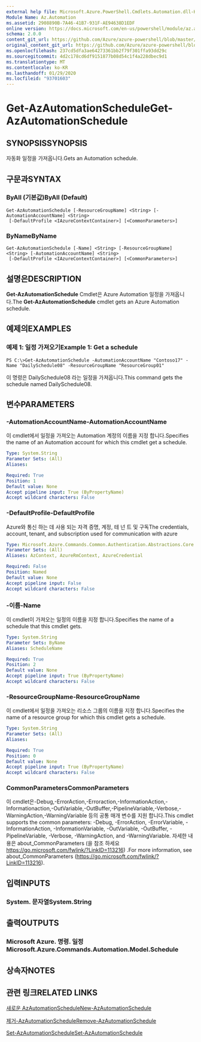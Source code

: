 ```yaml
---
external help file: Microsoft.Azure.PowerShell.Cmdlets.Automation.dll-Help.xml
Module Name: Az.Automation
ms.assetid: 2908890B-7A46-41B7-931F-AE94638D1EDF
online version: https://docs.microsoft.com/en-us/powershell/module/az.automation/get-azautomationschedule
schema: 2.0.0
content_git_url: https://github.com/Azure/azure-powershell/blob/master/src/Automation/Automation/help/Get-AzAutomationSchedule.md
original_content_git_url: https://github.com/Azure/azure-powershell/blob/master/src/Automation/Automation/help/Get-AzAutomationSchedule.md
ms.openlocfilehash: 237cd5dfa3ae64273361bb2f79f301ffa93dd29c
ms.sourcegitcommit: 4d2c178cd6df9151877b08d54c1f4a228dbec9d1
ms.translationtype: MT
ms.contentlocale: ko-KR
ms.lasthandoff: 01/29/2020
ms.locfileid: "93701603"
---
```

# <span data-ttu-id="ceb6f-101">Get-AzAutomationSchedule</span><span class="sxs-lookup"><span data-stu-id="ceb6f-101">Get-AzAutomationSchedule</span></span>

## <span data-ttu-id="ceb6f-102">SYNOPSIS</span><span class="sxs-lookup"><span data-stu-id="ceb6f-102">SYNOPSIS</span></span>
<span data-ttu-id="ceb6f-103">자동화 일정을 가져옵니다.</span><span class="sxs-lookup"><span data-stu-id="ceb6f-103">Gets an Automation schedule.</span></span>

## <span data-ttu-id="ceb6f-104">구문과</span><span class="sxs-lookup"><span data-stu-id="ceb6f-104">SYNTAX</span></span>

### <span data-ttu-id="ceb6f-105">ByAll (기본값)</span><span class="sxs-lookup"><span data-stu-id="ceb6f-105">ByAll (Default)</span></span>
```
Get-AzAutomationSchedule [-ResourceGroupName] <String> [-AutomationAccountName] <String>
 [-DefaultProfile <IAzureContextContainer>] [<CommonParameters>]
```

### <span data-ttu-id="ceb6f-106">ByName</span><span class="sxs-lookup"><span data-stu-id="ceb6f-106">ByName</span></span>
```
Get-AzAutomationSchedule [-Name] <String> [-ResourceGroupName] <String> [-AutomationAccountName] <String>
 [-DefaultProfile <IAzureContextContainer>] [<CommonParameters>]
```

## <span data-ttu-id="ceb6f-107">설명은</span><span class="sxs-lookup"><span data-stu-id="ceb6f-107">DESCRIPTION</span></span>
<span data-ttu-id="ceb6f-108">**Get-AzAutomationSchedule** Cmdlet은 Azure Automation 일정을 가져옵니다.</span><span class="sxs-lookup"><span data-stu-id="ceb6f-108">The **Get-AzAutomationSchedule** cmdlet gets an Azure Automation schedule.</span></span>

## <span data-ttu-id="ceb6f-109">예제의</span><span class="sxs-lookup"><span data-stu-id="ceb6f-109">EXAMPLES</span></span>

### <span data-ttu-id="ceb6f-110">예제 1: 일정 가져오기</span><span class="sxs-lookup"><span data-stu-id="ceb6f-110">Example 1: Get a schedule</span></span>
```
PS C:\>Get-AzAutomationSchedule -AutomationAccountName "Contoso17" -Name "DailySchedule08" -ResourceGroupName "ResourceGroup01"
```

<span data-ttu-id="ceb6f-111">이 명령은 DailySchedule08 라는 일정을 가져옵니다.</span><span class="sxs-lookup"><span data-stu-id="ceb6f-111">This command gets the schedule named DailySchedule08.</span></span>

## <span data-ttu-id="ceb6f-112">변수</span><span class="sxs-lookup"><span data-stu-id="ceb6f-112">PARAMETERS</span></span>

### <span data-ttu-id="ceb6f-113">-AutomationAccountName</span><span class="sxs-lookup"><span data-stu-id="ceb6f-113">-AutomationAccountName</span></span>
<span data-ttu-id="ceb6f-114">이 cmdlet에서 일정을 가져오는 Automation 계정의 이름을 지정 합니다.</span><span class="sxs-lookup"><span data-stu-id="ceb6f-114">Specifies the name of an Automation account for which this cmdlet get a schedule.</span></span>

```yaml
Type: System.String
Parameter Sets: (All)
Aliases:

Required: True
Position: 1
Default value: None
Accept pipeline input: True (ByPropertyName)
Accept wildcard characters: False
```

### <span data-ttu-id="ceb6f-115">-DefaultProfile</span><span class="sxs-lookup"><span data-stu-id="ceb6f-115">-DefaultProfile</span></span>
<span data-ttu-id="ceb6f-116">Azure와 통신 하는 데 사용 되는 자격 증명, 계정, 테 넌 트 및 구독</span><span class="sxs-lookup"><span data-stu-id="ceb6f-116">The credentials, account, tenant, and subscription used for communication with azure</span></span>

```yaml
Type: Microsoft.Azure.Commands.Common.Authentication.Abstractions.Core.IAzureContextContainer
Parameter Sets: (All)
Aliases: AzContext, AzureRmContext, AzureCredential

Required: False
Position: Named
Default value: None
Accept pipeline input: False
Accept wildcard characters: False
```

### <span data-ttu-id="ceb6f-117">-이름</span><span class="sxs-lookup"><span data-stu-id="ceb6f-117">-Name</span></span>
<span data-ttu-id="ceb6f-118">이 cmdlet이 가져오는 일정의 이름을 지정 합니다.</span><span class="sxs-lookup"><span data-stu-id="ceb6f-118">Specifies the name of a schedule that this cmdlet gets.</span></span>

```yaml
Type: System.String
Parameter Sets: ByName
Aliases: ScheduleName

Required: True
Position: 2
Default value: None
Accept pipeline input: True (ByPropertyName)
Accept wildcard characters: False
```

### <span data-ttu-id="ceb6f-119">-ResourceGroupName</span><span class="sxs-lookup"><span data-stu-id="ceb6f-119">-ResourceGroupName</span></span>
<span data-ttu-id="ceb6f-120">이 cmdlet에서 일정을 가져오는 리소스 그룹의 이름을 지정 합니다.</span><span class="sxs-lookup"><span data-stu-id="ceb6f-120">Specifies the name of a resource group for which this cmdlet gets a schedule.</span></span>

```yaml
Type: System.String
Parameter Sets: (All)
Aliases:

Required: True
Position: 0
Default value: None
Accept pipeline input: True (ByPropertyName)
Accept wildcard characters: False
```

### <span data-ttu-id="ceb6f-121">CommonParameters</span><span class="sxs-lookup"><span data-stu-id="ceb6f-121">CommonParameters</span></span>
<span data-ttu-id="ceb6f-122">이 cmdlet은-Debug,-ErrorAction,-Erroraction,-InformationAction,-Informationaction,-OutVariable,-OutBuffer,-PipelineVariable,-Verbose,-WarningAction,-WarningVariable 등의 공통 매개 변수를 지원 합니다.</span><span class="sxs-lookup"><span data-stu-id="ceb6f-122">This cmdlet supports the common parameters: -Debug, -ErrorAction, -ErrorVariable, -InformationAction, -InformationVariable, -OutVariable, -OutBuffer, -PipelineVariable, -Verbose, -WarningAction, and -WarningVariable.</span></span> <span data-ttu-id="ceb6f-123">자세한 내용은 about_CommonParameters (을 참조 하세요 https://go.microsoft.com/fwlink/?LinkID=113216) .</span><span class="sxs-lookup"><span data-stu-id="ceb6f-123">For more information, see about_CommonParameters (https://go.microsoft.com/fwlink/?LinkID=113216).</span></span>

## <span data-ttu-id="ceb6f-124">입력</span><span class="sxs-lookup"><span data-stu-id="ceb6f-124">INPUTS</span></span>

### <span data-ttu-id="ceb6f-125">System. 문자열</span><span class="sxs-lookup"><span data-stu-id="ceb6f-125">System.String</span></span>

## <span data-ttu-id="ceb6f-126">출력</span><span class="sxs-lookup"><span data-stu-id="ceb6f-126">OUTPUTS</span></span>

### <span data-ttu-id="ceb6f-127">Microsoft Azure. 명령. 일정</span><span class="sxs-lookup"><span data-stu-id="ceb6f-127">Microsoft.Azure.Commands.Automation.Model.Schedule</span></span>

## <span data-ttu-id="ceb6f-128">상속자</span><span class="sxs-lookup"><span data-stu-id="ceb6f-128">NOTES</span></span>

## <span data-ttu-id="ceb6f-129">관련 링크</span><span class="sxs-lookup"><span data-stu-id="ceb6f-129">RELATED LINKS</span></span>

[<span data-ttu-id="ceb6f-130">새로운 AzAutomationSchedule</span><span class="sxs-lookup"><span data-stu-id="ceb6f-130">New-AzAutomationSchedule</span></span>](./New-AzAutomationSchedule.md)

[<span data-ttu-id="ceb6f-131">제거-AzAutomationSchedule</span><span class="sxs-lookup"><span data-stu-id="ceb6f-131">Remove-AzAutomationSchedule</span></span>](./Remove-AzAutomationSchedule.md)

[<span data-ttu-id="ceb6f-132">Set-AzAutomationSchedule</span><span class="sxs-lookup"><span data-stu-id="ceb6f-132">Set-AzAutomationSchedule</span></span>](./Set-AzAutomationSchedule.md)


